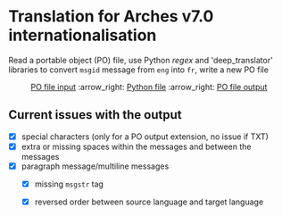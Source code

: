 # Translation for Arches v7.0 internationalisation

Read a portable object (PO) file, use Python *regex* and 'deep_translator' libraries to convert `msgid` message from `eng` into `fr`, write a new PO file
  
<p align="center">  
<a href="https://github.com/eamena-oxford/eamena-arches-dev/blob/main/translation/for_translation_arches-70_djangopo_fr_samp.po">PO file input</a> :arrow_right: 
<a href="https://github.com/eamena-oxford/eamena-arches-dev/blob/main/translation/translate_1.py">Python file</a> :arrow_right: 
<a href="https://github.com/eamena-oxford/eamena-arches-dev/blob/main/translation/translated_out.po">PO file output</a>
</p>

## Current issues with the output

- [x] special characters (only for a PO output extension, no issue if TXT)
- [x] extra or missing spaces within the messages and between the messages
- [x] paragraph message/multiline messages
    - [x] missing `msgstr` tag
    - [x] reversed order between source language and target language



